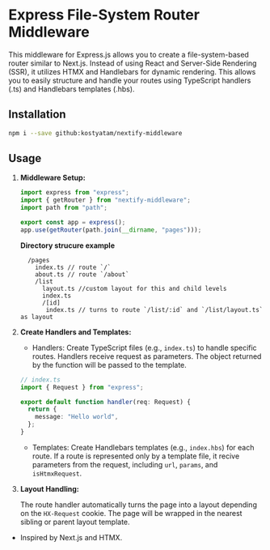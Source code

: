 # Express File-System Router Middleware

This middleware for Express.js allows you to create a file-system-based router similar to Next.js. Instead of using React and Server-Side Rendering (SSR), it utilizes HTMX and Handlebars for dynamic rendering. This allows you to easily structure and handle your routes using TypeScript handlers (.ts) and Handlebars templates (.hbs).

## Installation

```bash
npm i --save github:kostyatam/nextify-middleware
```

## Usage

1. **Middleware Setup:**

   ```typescript
   import express from "express";
   import { getRouter } from "nextify-middleware";
   import path from "path";

   export const app = express();
   app.use(getRouter(path.join(__dirname, "pages")));
   ```

   **Directory strucure example**

   ```
     /pages
       index.ts // route `/`
       about.ts // route `/about`
       /list
         layout.ts //custom layout for this and child levels
         index.ts
         /[id]
          index.ts // turns to route `/list/:id` and `/list/layout.ts` as layout
   ```

1. **Create Handlers and Templates:**

   - Handlers: Create TypeScript files (e.g., `index.ts`) to handle specific routes. Handlers receive request as parameters. The object returned by the function will be passed to the template.

   ```typescript
   // index.ts
   import { Request } from "express";

   export default function handler(req: Request) {
     return {
       message: "Hello world",
     };
   }
   ```

   - Templates: Create Handlebars templates (e.g., `index.hbs`) for each route. If a route is represented only by a template file, it recive parameters from the request, including `url`, `params`, and `isHtmxRequest`.

1. **Layout Handling:**

   The route handler automatically turns the page into a layout depending on the `HX-Request` cookie. The page will be wrapped in the nearest sibling or parent layout template.

- Inspired by Next.js and HTMX.

